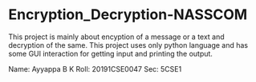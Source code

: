 # Encryption_Decryption-NASSCOM

This project is mainly about encyption of a message or a text and decryption of the same.
This project uses only python language and has some GUI interaction for getting input and printing the output.

Name: Ayyappa B K
Roll: 20191CSE0047
Sec: 5CSE1

